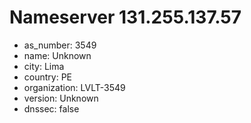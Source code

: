 # Nameserver 131.255.137.57

* as_number: 3549
* name: Unknown
* city: Lima
* country: PE
* organization: LVLT-3549
* version: Unknown
* dnssec: false
